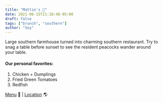 ```yaml
---
title: "Mattie's 🦚"
date: 2021-06-15T21:18:48-05:00
draft: false
tags: ["brunch", "southern"]
author: "Soy"
---
```


Large southern farmhouse turned into charming southern restaurant. Try to snag a table before sunset to see the resident peacocks wander around your table.

#### Our personal favorites:

1. Chicken + Dumplings
2. Fried Green Tomatoes
3. Redfish

[Menu](https://static1.squarespace.com/static/5c4b58529772ae5eba05f7a5/t/60843c3b58f02728592df39a/1619278907269/Mattie%27s_Menu_Dinner_04.19.21.pdf) 📖  |  [Location](https://goo.gl/maps/3cB4gBFkmCKuY94r5) 🌎
